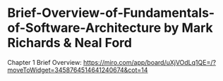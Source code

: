 # Brief-Overview-of-Fundamentals-of-Software-Architecture by Mark Richards & Neal Ford



Chapter 1 Brief Overview: https://miro.com/app/board/uXjVOdLq1QE=/?moveToWidget=3458764514641240674&cot=14
